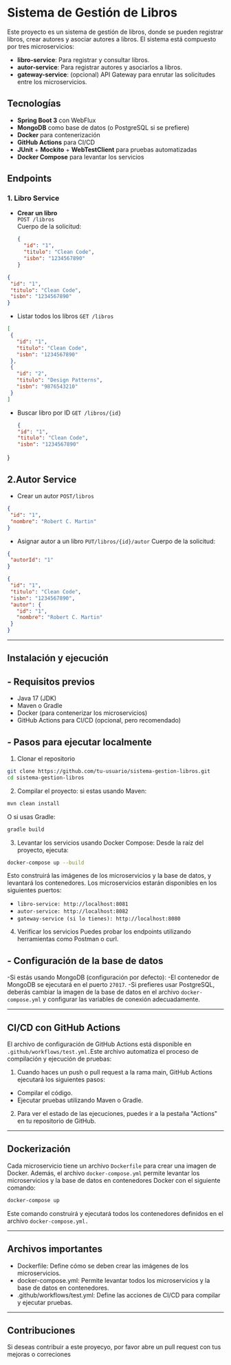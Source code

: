 # Sistema de Gestión de Libros

Este proyecto es un sistema de gestión de libros, donde se pueden registrar libros, crear autores y asociar autores a libros. El sistema está compuesto por tres microservicios:

- **libro-service**: Para registrar y consultar libros.
- **autor-service**: Para registrar autores y asociarlos a libros.
- **gateway-service**: (opcional) API Gateway para enrutar las solicitudes entre los microservicios.

## Tecnologías

- **Spring Boot 3** con WebFlux
- **MongoDB** como base de datos (o PostgreSQL si se prefiere)
- **Docker** para contenerización
- **GitHub Actions** para CI/CD
- **JUnit** + **Mockito** + **WebTestClient** para pruebas automatizadas
- **Docker Compose** para levantar los servicios

## Endpoints

### 1. **Libro Service**

- **Crear un libro**  
  `POST /libros`  
  Cuerpo de la solicitud:  
  ```json
  {
    "id": "1",
    "titulo": "Clean Code",
    "isbn": "1234567890"
  }
 ```json
{
  "id": "1",
  "titulo": "Clean Code",
  "isbn": "1234567890"
}
 ```
- Listar todos los libros 
`GET /libros`
 ```json
[
  {
    "id": "1",
    "titulo": "Clean Code",
    "isbn": "1234567890"
  },
  {
    "id": "2",
    "titulo": "Design Patterns",
    "isbn": "9876543210"
  }
]
 ```
- Buscar libro por ID
  `GET /libros/{id}`

   ```json
   {
  "id": "1",
  "titulo": "Clean Code",
  "isbn": "1234567890"
}
## 2.Autor Service 
- Crear un autor
`POST/libros`

 ```json
{
  "id": "1",
  "nombre": "Robert C. Martin"
}
 ```
- Asignar autor a un libro 
`PUT/libros/{id}/autor`
Cuerpo de la solicitud:
 ```json
{
  "autorId": "1"
}
 ```
 ```json
{
  "id": "1",
  "titulo": "Clean Code",
  "isbn": "1234567890",
  "autor": {
    "id": "1",
    "nombre": "Robert C. Martin"
  }
}
 ```
----
## Instalación y ejecución 
## - Requisitos previos
- Java 17 (JDK)
- Maven o Gradle
- Docker (para contenerizar los microservicios)
- GitHub Actions para CI/CD (opcional, pero recomendado)

## - Pasos para ejecutar localmente 
1. Clonar el repositorio
```bash
git clone https://github.com/tu-usuario/sistema-gestion-libros.git
cd sistema-gestion-libros
```
2. Compilar el proyecto: si estas usando Maven:
```bash
mvn clean install
```
O si usas Gradle:
```bash
gradle build
```
3. Levantar los servicios usando Docker Compose: Desde la raíz del proyecto, ejecuta:
```bash
docker-compose up --build
```
Esto construirá las imágenes de los microservicios y la base de datos, y levantará los contenedores. Los microservicios estarán disponibles en los siguientes puertos:

- `libro-service: http://localhost:8081`
- `autor-service: http://localhost:8082`
- `gateway-service (si lo tienes): http://localhost:8080`

4. Verificar los servicios Puedes probar los endpoints utilizando herramientas como Postman o curl.
## - Configuración de la base de datos
-Si estás usando MongoDB (configuración por defecto):
-El contenedor de MongoDB se ejecutará en el puerto `27017`.
-Si prefieres usar PostgreSQL, deberás cambiar la imagen de la base de datos en el archivo `docker-compose.yml` y configurar las variables de conexión adecuadamente.

---
## CI/CD con GitHub Actions

El archivo de configuración de GitHub Actions está disponible en `.github/workflows/test.yml.`Este archivo automatiza el proceso de compilación y ejecución de pruebas:

1. Cuando haces un push o pull request a la rama main, GitHub Actions ejecutará los siguientes pasos:
- Compilar el código.
- Ejecutar pruebas utilizando Maven o Gradle.

2. Para ver el estado de las ejecuciones, puedes ir a la pestaña "Actions" en tu repositorio de GitHub.
---
## Dockerización 

Cada microservicio tiene un archivo `Dockerfile` para crear una imagen de Docker. Además, el archivo `docker-compose.yml` permite levantar los microservicios y la base de datos en contenedores Docker con el siguiente comando:
```bash
docker-compose up
```
Este comando construirá y ejecutará todos los contenedores definidos en el archivo `docker-compose.yml.`

---
## Archivos importantes

- Dockerfile: Define cómo se deben crear las imágenes de los microservicios.
- docker-compose.yml: Permite levantar todos los microservicios y la base de datos en contenedores.
- .github/workflows/test.yml: Define las acciones de CI/CD para compilar y ejecutar pruebas.

----
## Contribuciones 

Si deseas contribuir a este proyecyo, por favor abre un pull request con tus mejoras o correciones 





















